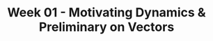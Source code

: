 ---
title: Week 01 - Motivating Dynamics & Preliminary on Vectors
contents:
  - date: 2024-01-17
    items:
      - type: lecture
        topics:
          - Vector calculus - a summary
      - type: problem_set
        title: Set 01 - Vector Calculus
        description: Vector Calculus
        link: "https://drive.google.com/file/d/1UgCdX1SBbsZ-UHrp3NuOiFzE2EiYUiGo/view?usp=sharing"
      - type: homework
        title: HW 01
        link: "#"
        due_date: 2024-01-24
      - type: reading
        title: Read chapter 1 of Introduction to Solid Mechanics - An Integrated Approach by Lubliner and Papadopoulos.
        description: reading
        link: "https://link.springer.com/book/10.1007/978-1-4614-6768-7"
---